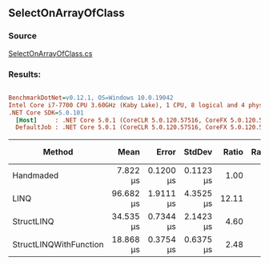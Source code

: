 ﻿## SelectOnArrayOfClass

### Source
[SelectOnArrayOfClass.cs](../../src/StructLinq.Benchmark/SelectOnArrayOfClass.cs)

### Results:
``` ini

BenchmarkDotNet=v0.12.1, OS=Windows 10.0.19042
Intel Core i7-7700 CPU 3.60GHz (Kaby Lake), 1 CPU, 8 logical and 4 physical cores
.NET Core SDK=5.0.101
  [Host]     : .NET Core 5.0.1 (CoreCLR 5.0.120.57516, CoreFX 5.0.120.57516), X64 RyuJIT
  DefaultJob : .NET Core 5.0.1 (CoreCLR 5.0.120.57516, CoreFX 5.0.120.57516), X64 RyuJIT


```
|                 Method |      Mean |     Error |    StdDev | Ratio | RatioSD | Gen 0 | Gen 1 | Gen 2 | Allocated | Code Size |
|----------------------- |----------:|----------:|----------:|------:|--------:|------:|------:|------:|----------:|----------:|
|              Handmaded |  7.822 μs | 0.1200 μs | 0.1123 μs |  1.00 |    0.00 |     - |     - |     - |         - |      48 B |
|                   LINQ | 96.682 μs | 1.9111 μs | 4.3525 μs | 12.11 |    0.62 |     - |     - |     - |      48 B |      48 B |
|             StructLINQ | 34.535 μs | 0.7344 μs | 2.1423 μs |  4.60 |    0.37 |     - |     - |     - |         - |      48 B |
| StructLINQWithFunction | 18.868 μs | 0.3754 μs | 0.6375 μs |  2.48 |    0.06 |     - |     - |     - |         - |      48 B |
